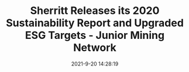 ---
"title": "Sherritt Releases its 2020 Sustainability Report and Upgraded ESG Targets - Junior Mining Network"
"date": "2021-9-20 14:28:19"
"feed_name": "GOOGLENEWSMINING"
"feed_website": "https://news.google.com/search?q=mining%2Bincident&hl=en-US&gl=US&ceid=US:en"
"feed_rss": "https://news.google.com/rss/search?q=mining%2Bincident&hl=en-US&gl=US&ceid=US:en"
"link": "https://www.juniorminingnetwork.com/junior-miner-news/press-releases/737-tsx/s/106929-sherritt-releases-its-2020-sustainability-report-and-upgraded-esg-targets.html"
"file": "_posts/2021-1-1-11c780d1efada72a4968aba27ae08c5bb23e16c0.md"
"accident": "0"
"drilling": "0"
"dead": "0"
"injured": "0"
"where": "unknown site"
---